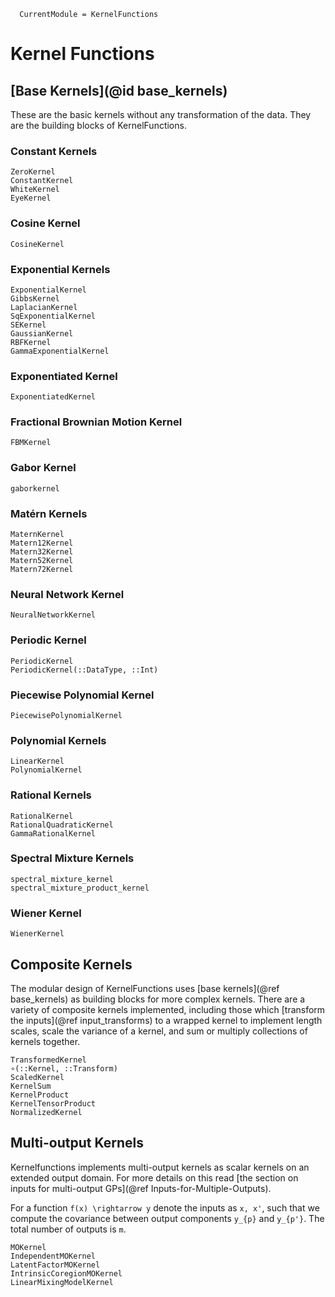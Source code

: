 ```@meta
  CurrentModule = KernelFunctions
```

# Kernel Functions

## [Base Kernels](@id base_kernels)

These are the basic kernels without any transformation of the data. They are the building blocks of KernelFunctions.

### Constant Kernels

```@docs
ZeroKernel
ConstantKernel
WhiteKernel
EyeKernel
```

### Cosine Kernel

```@docs
CosineKernel
```

### Exponential Kernels

```@docs
ExponentialKernel
GibbsKernel
LaplacianKernel
SqExponentialKernel
SEKernel
GaussianKernel
RBFKernel
GammaExponentialKernel
```

### Exponentiated Kernel

```@docs
ExponentiatedKernel
```

### Fractional Brownian Motion Kernel

```@docs
FBMKernel
```

### Gabor Kernel

```@docs
gaborkernel
```

### Matérn Kernels

```@docs
MaternKernel
Matern12Kernel
Matern32Kernel
Matern52Kernel
Matern72Kernel
```

### Neural Network Kernel

```@docs
NeuralNetworkKernel
```

### Periodic Kernel

```@docs
PeriodicKernel
PeriodicKernel(::DataType, ::Int)
```

### Piecewise Polynomial Kernel

```@docs
PiecewisePolynomialKernel
```

### Polynomial Kernels

```@docs
LinearKernel
PolynomialKernel
```

### Rational Kernels

```@docs
RationalKernel
RationalQuadraticKernel
GammaRationalKernel
```

### Spectral Mixture Kernels

```@docs
spectral_mixture_kernel
spectral_mixture_product_kernel
```

### Wiener Kernel

```@docs
WienerKernel
```

## Composite Kernels

The modular design of KernelFunctions uses [base kernels](@ref base_kernels) as building
blocks for more complex kernels. There are a variety of composite kernels implemented,
including those which [transform the inputs](@ref input_transforms) to a wrapped kernel
to implement length scales, scale the variance of a kernel, and sum or multiply collections
of kernels together.

```@docs
TransformedKernel
∘(::Kernel, ::Transform)
ScaledKernel
KernelSum
KernelProduct
KernelTensorProduct
NormalizedKernel
```

## Multi-output Kernels
Kernelfunctions implements multi-output kernels as scalar kernels on an extended output domain. For more details on this read [the section on inputs for multi-output GPs](@ref Inputs-for-Multiple-Outputs).

For a function ``f(x) \rightarrow y`` denote the inputs as ``x, x'``, such that we compute the covariance between output components ``y_{p}`` and ``y_{p'}``. The total number of outputs is ``m``.

```@docs
MOKernel
IndependentMOKernel
LatentFactorMOKernel
IntrinsicCoregionMOKernel
LinearMixingModelKernel
```
